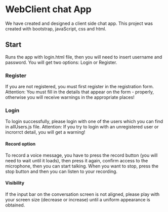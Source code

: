 # WebClient chat App

We have created and designed a client side chat app.
This project was created with bootstrap, javaScript, css and html.

## Start

Runs the app with login.html file, then you will need to insert username and password.
You will get two options: Login or Register.

### Register

If you are not registered, you must first register in the registration form. 
Attention: You must fill in the details that appear on the form - properly,
otherwise you will receive warnings in the appropriate places!

### Login

To login successfully, please login with one of the users which you can find in allUsers.js file.
Attention: If you try to login with an unregistered user or incrorrct detail, you will get a warning!
 
#### Record option

To record a voice message, you have to press the record button (you will need to wait until it loads),
then press it again, confirm access to the microphone, then you can start talking.
When you want to stop, press the stop button and then you can listen to your recording.

#### Visibility

If the input bar on the conversation screen is not aligned,
please play with your screen size (decrease or increase) until a uniform appearance is obtained.



